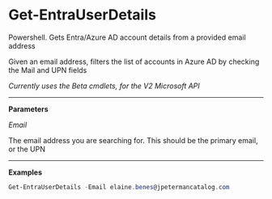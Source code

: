 # Get-EntraUserDetails
Powershell. Gets Entra/Azure AD account details from a provided email address

Given an email address, filters the list of accounts in Azure AD by checking the Mail and UPN fields

_Currently uses the Beta cmdlets, for the V2 Microsoft API_

---

**Parameters**

_Email_

The email address you are searching for.  This should be the primary email, or the UPN

---

**Examples**

```powershell
Get-EntraUserDetails -Email elaine.benes@jpetermancatalog.com
```
